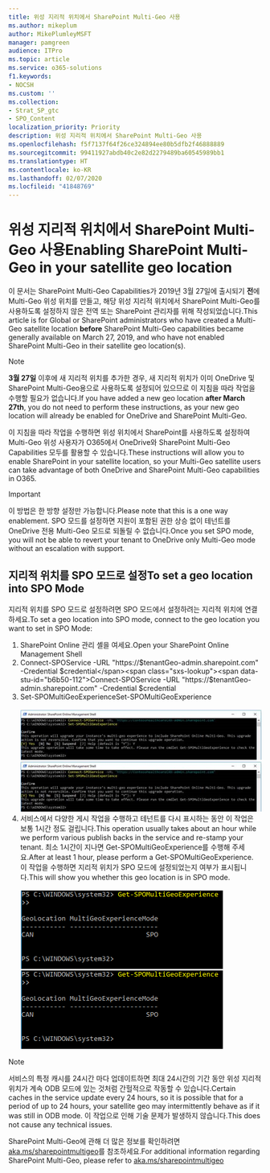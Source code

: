 ```yaml
---
title: 위성 지리적 위치에서 SharePoint Multi-Geo 사용
ms.author: mikeplum
author: MikePlumleyMSFT
manager: pamgreen
audience: ITPro
ms.topic: article
ms.service: o365-solutions
f1.keywords:
- NOCSH
ms.custom: ''
ms.collection:
- Strat_SP_gtc
- SPO_Content
localization_priority: Priority
description: 위성 지리적 위치에서 SharePoint Multi-Geo 사용
ms.openlocfilehash: f5f7137f64f26ce324894ee80b5dfb2f46888889
ms.sourcegitcommit: 99411927abdb40c2e82d2279489ba60545989bb1
ms.translationtype: HT
ms.contentlocale: ko-KR
ms.lasthandoff: 02/07/2020
ms.locfileid: "41848769"
---
```

# <a name="enabling-sharepoint-multi-geo-in-your-satellite-geo-location"></a><span data-ttu-id="b6b50-103">위성 지리적 위치에서 SharePoint Multi-Geo 사용</span><span class="sxs-lookup"><span data-stu-id="b6b50-103">Enabling SharePoint Multi-Geo in your satellite geo location</span></span>

<span data-ttu-id="b6b50-104">이 문서는 SharePoint Multi-Geo Capabilities가 2019년 3월 27일에 출시되기 **전**에 Multi-Geo 위성 위치를 만들고, 해당 위성 지리적 위치에서 SharePoint Multi-Geo를 사용하도록 설정하지 않은 전역 또는 SharePoint 관리자를 위해 작성되었습니다.</span><span class="sxs-lookup"><span data-stu-id="b6b50-104">This article is for Global or SharePoint administrators who have created a Multi-Geo satellite location **before** SharePoint Multi-Geo capabilities became generally available on March 27, 2019, and who have not enabled SharePoint Multi-Geo in their satellite geo location(s).</span></span> 

>[!Note]
><span data-ttu-id="b6b50-105">**3월 27일** 이후에 새 지리적 위치를 추가한 경우, 새 지리적 위치가 이미 OneDrive 및 SharePoint Multi-Geo용으로 사용하도록 설정되어 있으므로 이 지침을 따라 작업을 수행할 필요가 없습니다.</span><span class="sxs-lookup"><span data-stu-id="b6b50-105">If you have added a new geo location **after March 27th**, you do not need to perform these instructions, as your new geo location will already be enabled for OneDrive and SharePoint Multi-Geo.</span></span>

<span data-ttu-id="b6b50-106">이 지침을 따라 작업을 수행하면 위성 위치에서 SharePoint를 사용하도록 설정하여 Multi-Geo 위성 사용자가 O365에서 OneDrive와 SharePoint Multi-Geo Capabilities 모두를 활용할 수 있습니다.</span><span class="sxs-lookup"><span data-stu-id="b6b50-106">These instructions will allow you to enable SharePoint in your satellite location, so your Multi-Geo satellite users can take advantage of both OneDrive and SharePoint Multi-Geo capabilities in O365.</span></span> 

>[!IMPORTANT]
><span data-ttu-id="b6b50-107">이 방법은 한 방향 설정만 가능합니다.</span><span class="sxs-lookup"><span data-stu-id="b6b50-107">Please note that this is a one way enablement.</span></span> <span data-ttu-id="b6b50-108">SPO 모드를 설정하면 지원이 포함된 권한 상승 없이 테넌트를 OneDrive 전용 Multi-Geo 모드로 되돌릴 수 없습니다.</span><span class="sxs-lookup"><span data-stu-id="b6b50-108">Once you set SPO mode, you will not be able to revert your tenant to OneDrive only Multi-Geo mode without an escalation with support.</span></span> 

## <a name="to-set-a-geo-location-into-spo-mode"></a><span data-ttu-id="b6b50-109">지리적 위치를 SPO 모드로 설정</span><span class="sxs-lookup"><span data-stu-id="b6b50-109">To set a geo location into SPO Mode</span></span>

<span data-ttu-id="b6b50-110">지리적 위치를 SPO 모드로 설정하려면 SPO 모드에서 설정하려는 지리적 위치에 연결하세요.</span><span class="sxs-lookup"><span data-stu-id="b6b50-110">To set a geo location into SPO mode, connect to the geo location you want to set in SPO Mode:</span></span>

1.  <span data-ttu-id="b6b50-111">SharePoint Online 관리 셸을 여세요.</span><span class="sxs-lookup"><span data-stu-id="b6b50-111">Open your SharePoint Online Management Shell</span></span> 
2.  <span data-ttu-id="b6b50-112">Connect-SPOService -URL "https://$tenantGeo-admin.sharepoint.com" -Credential $credential</span><span class="sxs-lookup"><span data-stu-id="b6b50-112">Connect-SPOService -URL "https://$tenantGeo-admin.sharepoint.com" -Credential $credential</span></span>
3.  <span data-ttu-id="b6b50-113">Set-SPOMultiGeoExperience</span><span class="sxs-lookup"><span data-stu-id="b6b50-113">Set-SPOMultiGeoExperience</span></span></br></br>
<span data-ttu-id="b6b50-114">![Set-SPOMultiGeoExperience](media/Set-SPO-MultiGeo.jpg)</span><span class="sxs-lookup"><span data-stu-id="b6b50-114">![Set-SPOMultiGeoExperience](media/Set-SPO-MultiGeo.jpg)</span></span>
4.  <span data-ttu-id="b6b50-115">서비스에서 다양한 게시 작업을 수행하고 테넌트를 다시 표시하는 동안 이 작업은 보통 1시간 정도 걸립니다.</span><span class="sxs-lookup"><span data-stu-id="b6b50-115">This operation usually takes about an hour while we perform various publish backs in the service and re-stamp your tenant.</span></span> <span data-ttu-id="b6b50-116">최소 1시간이 지나면 Get-SPOMultiGeoExperience를 수행해 주세요.</span><span class="sxs-lookup"><span data-stu-id="b6b50-116">After at least 1 hour, please perform a Get-SPOMultiGeoExperience.</span></span>  <span data-ttu-id="b6b50-117">이 작업을 수행하면 지리적 위치가 SPO 모드에 설정되었는지 여부가 표시됩니다.</span><span class="sxs-lookup"><span data-stu-id="b6b50-117">This will show you whether this geo location is in SPO mode.</span></span></br></br>
<span data-ttu-id="b6b50-118">![Set-SPOMultiGeoExperience](media/Get-SPO-MultiGeo.jpg)</span><span class="sxs-lookup"><span data-stu-id="b6b50-118">![Set-SPOMultiGeoExperience](media/Get-SPO-MultiGeo.jpg)</span></span>

 
 
 
>[!Note]
><span data-ttu-id="b6b50-119">서비스의 특정 캐시를 24시간 마다 업데이트하면 최대 24시간의 기간 동안 위성 지리적 위치가 계속 ODB 모드에 있는 것처럼 간헐적으로 작동할 수 있습니다.</span><span class="sxs-lookup"><span data-stu-id="b6b50-119">Certain caches in the service update every 24 hours, so it is possible that for a period of up to 24 hours, your satellite geo may intermittently behave as if it was still in ODB mode.</span></span> <span data-ttu-id="b6b50-120">이 작업으로 인해 기술 문제가 발생하지 않습니다.</span><span class="sxs-lookup"><span data-stu-id="b6b50-120">This does not cause any technical issues.</span></span> 
 
<span data-ttu-id="b6b50-121">SharePoint Multi-Geo에 관해 더 많은 정보를 확인하려면 [aka.ms/sharepointmultigeo](https://docs.microsoft.com/office365/enterprise/multi-geo-capabilities-in-onedrive-and-sharepoint-online-in-office-365)를 참조하세요.</span><span class="sxs-lookup"><span data-stu-id="b6b50-121">For additional information regarding SharePoint Multi-Geo, please refer to [aka.ms/sharepointmultigeo](https://docs.microsoft.com/office365/enterprise/multi-geo-capabilities-in-onedrive-and-sharepoint-online-in-office-365)</span></span>


